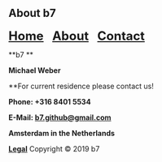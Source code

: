 ## About b7

<p><strong><font size="5"><a href="https://b7.github.io">Home</a> &nbsp; <a href="https://b7.github.io/about">About</a> &nbsp; <a href="https://b7.github.io/contact">Contact</a></font></strong></p>

**b7 **

**Michael Weber**

**For current residence please contact us!

**Phone: +316 8401 5534**

**E-Mail: b7.github@gmail.com**

**Amsterdam in the Netherlands**

<strong><a href="https://b7.github.io/legal">Legal</a></strong> Copyright © 2019 b7
